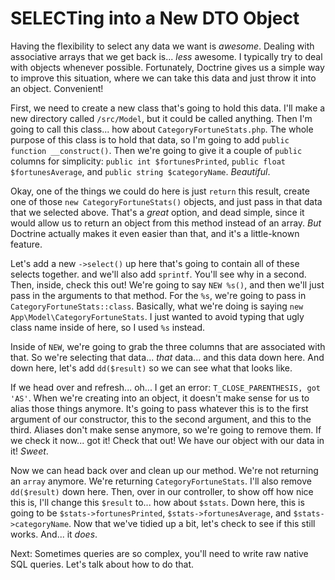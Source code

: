 # SELECTing into a New DTO Object

Having the flexibility to select any data we want is *awesome*. Dealing with associative arrays that we get back is... *less* awesome. I typically try to deal with objects whenever possible. Fortunately, Doctrine gives us a simple way to improve this situation, where we can take this data and just throw it into an object. Convenient!

First, we need to create a new class that's going to hold this data. I'll make a new directory called `/src/Model`, but it could be called anything. Then I'm going to call this class... how about `CategoryFortuneStats.php`. The whole purpose of this class is to hold that data, so I'm going to add `public function __construct()`. Then we're going to give it a couple of `public` columns for simplicity: `public int $fortunesPrinted`, `public float $fortunesAverage`, and `public string $categoryName`. *Beautiful*.

Okay, one of the things we could do here is just `return` this result, create one of those `new CategoryFortuneStats()` objects, and just pass in that data that we selected above. That's a *great* option, and dead simple, since it would allow us to return an object from this method instead of an array. *But* Doctrine actually makes it even easier than that, and it's a little-known feature.

Let's add a new `->select()` up here that's going to contain all of these selects together. and we'll also add `sprintf`. You'll see why in a second. Then, inside, check this out! We're going to say `NEW %s()`, and then we'll just pass in the arguments to that method. For the `%s`, we're going to pass in `CategoryFortuneStats::class`. Basically, what we're doing is saying `new App\Model\CategoryFortuneStats`. I just wanted to avoid typing that ugly class name inside of here, so I used `%s` instead.

Inside of `NEW`, we're going to grab the three columns that are associated with that. So we're selecting that data... *that* data... and this data down here. And down here, let's add `dd($result)` so we can see what that looks like.

If we head over and refresh... oh... I get an error: `T_CLOSE_PARENTHESIS, got 'AS'`. When we're creating into an object, it doesn't make sense for us to alias those things anymore. It's going to pass whatever this is to the first argument of our constructor, this to the second argument, and this to the third. Aliases don't make sense anymore, so we're going to remove them. If we check it now... got it! Check that out! We have our object with our data in it! *Sweet*.

Now we can head back over and clean up our method. We're not returning an `array` anymore. We're returning `CategoryFortuneStats`. I'll also remove `dd($result)` down here. Then, over in our controller, to show off how nice this is, I'll change this `$result` to... how about `$stats`. Down here, this is going to be `$stats->fortunesPrinted`, `$stats->fortunesAverage`, and `$stats->categoryName`. Now that we've tidied up a bit, let's check to see if this still works. And... it *does*.

Next: Sometimes queries are so complex, you'll need to write raw native SQL queries. Let's talk about how to do that.
